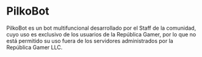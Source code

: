 # PilkoBot
PilkoBot es un bot multifuncional desarrollado por el Staff de la comunidad, cuyo uso es exclusivo de los usuarios de la República Gamer, por lo que no está permitido su uso fuera de los servidores administrados por la República Gamer LLC.
